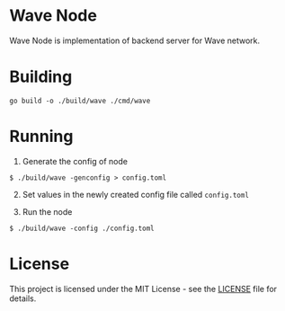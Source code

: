# Wave Node

Wave Node is implementation of backend server for Wave network.

# Building

```
go build -o ./build/wave ./cmd/wave
```

# Running

1. Generate the config of node
```
$ ./build/wave -genconfig > config.toml
```

2. Set values in the newly created config file called `config.toml`

3. Run the node
```
$ ./build/wave -config ./config.toml
```

# License

This project is licensed under the MIT License - see the [LICENSE](LICENSE) file for details.